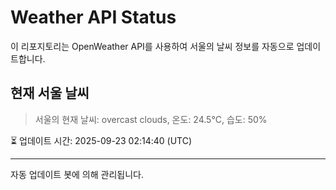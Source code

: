 
# Weather API Status

이 리포지토리는 OpenWeather API를 사용하여 서울의 날씨 정보를 자동으로 업데이트합니다.

## 현재 서울 날씨
> 서울의 현재 날씨: overcast clouds, 온도: 24.5°C, 습도: 50%

⏳ 업데이트 시간: 2025-09-23 02:14:40 (UTC)

---
자동 업데이트 봇에 의해 관리됩니다.
